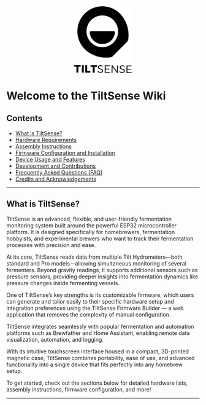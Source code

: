 <div align="center">
  <img src="assets/logo-text.svg" alt="TiltSense" width="150" />
</div>

# Welcome to the TiltSense Wiki

## Contents

- [What is TiltSense?](#what-is-tiltsense)
- [Hardware Requirements](Hardware.md)
- [Assembly Instructions](Assembly.md)
- [Firmware Configuration and Installation](Firmware-Setup.md)
- [Device Usage and Features](Usage.md)
- [Development and Contributions](Development.md)
- [Frequently Asked Questions (FAQ)](FAQ.md)
- [Credits and Acknowledgements](Credits.md)

---

## What is TiltSense?

TiltSense is an advanced, flexible, and user-friendly fermentation monitoring system built around the powerful ESP32
microcontroller platform. It is designed specifically for homebrewers, fermentation hobbyists, and experimental brewers
who want to track their fermentation processes with precision and ease.

At its core, TiltSense reads data from multiple Tilt Hydrometers—both standard and Pro models—allowing simultaneous
monitoring of several fermenters. Beyond gravity readings, it supports additional sensors such as pressure sensors,
providing deeper insights into fermentation dynamics like pressure changes inside fermenting vessels.

One of TiltSense’s key strengths is its customizable firmware, which users can generate and tailor easily to their
specific hardware setup and integration preferences using the TiltSense Firmware Builder — a web application that
removes the complexity of manual configuration.

TiltSense integrates seamlessly with popular fermentation and automation platforms such as Brewfather and Home
Assistant, enabling remote data visualization, automation, and logging.

With its intuitive touchscreen interface housed in a compact, 3D-printed magnetic case, TiltSense combines portability,
ease of use, and advanced functionality into a single device that fits perfectly into any homebrew setup.

To get started, check out the sections below for detailed hardware lists, assembly instructions, firmware configuration,
and more!



---
